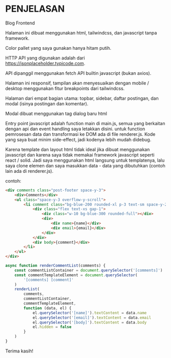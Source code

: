 # PENJELASAN

Blog Frontend

Halaman ini dibuat menggunakan html, tailwindcss, dan javascript tanpa framework.

Color pallet yang saya gunakan hanya hitam putih.

HTTP API yang digunakan adalah dari https://jsonplaceholder.typicode.com.

API dipanggil menggunakan fetch API builtin javascript (bukan axios).

Halaman ini responsif, tampilan akan menyesuaikan dengan mobile / desktop menggunakan fitur breakpoints dari tailwindcss.

Halaman dari empat bagian utama: topbar, sidebar, daftar postingan, dan modal (isinya postingan dan komentar).

Modal dibuat menggunakan tag dialog baru html

Entry point javascript adalah function main di main.js, semua yang berkaitan dengan api dan event handling saya letakkan disini. untuk function pemrosesan data dan transformasi ke DOM ada di file renderer.js. Kode yang saya buat minim side-effect, jadi kodenya lebih mudah didebug.

Karena template dan layout html tidak ideal jika dibuat menggunakan javascript dan karena saya tidak memakai framework javascript seperti react / solid. Jadi saya menggunakan html langsung untuk templatenya, lalu saya clone elemen dan saya masukkan data - data yang dibutuhkan (contoh lain ada di renderer.js).

contoh:

```html
<div comments class="post-footer space-y-3">
    <div>Comments</div>
    <ul class="space-y-3 overflow-y-scroll">
        <li comment class="bg-blue-200 rounded-xl p-3 text-sm space-y-2">
            <div class="flex text-xs gap-1">
                <div class="w-10 bg-blue-300 rounded-full"></div>
                <div>
                    <div name>{name}</div>
                    <div email>{email}</div>
                </div>
            </div>
            <div body>{comment}</div>
        </li>
    </ul>
</div>
```

```javascript
async function renderCommentList(comments) {
    const commentListContainer = document.querySelector('[comments]')
    const commentTemplateElement = document.querySelector(
        '[comments] [comment]'
    )
    renderList(
        comments,
        commentListContainer,
        commentTemplateElement,
        function (data, el) {
            el.querySelector('[name]').textContent = data.name
            el.querySelector('[email]').textContent = data.email
            el.querySelector('[body]').textContent = data.body
            el.hidden = false
        }
    )
}
```

Terima kasih!